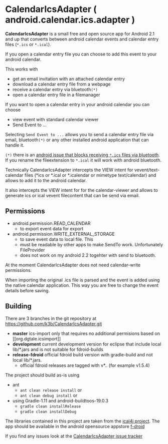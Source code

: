 # CalendarIcsAdapter ( android.calendar.ics.adapter )

**CalendarIcsAdapter** is a small free and open source app for Android 2.1 and up
that converts between android calendar events and calendar entry files (`*.ics` or `*.ical`).

If you open a calendar entry file you can choose to add this event to your android calendar.

This works with
* get an email invitation with an attached calendar entry
* download a calendar entry file from a webpage
* receive a calendar entry via bluetooth`(*)`
* open a calendar entry file in a filemanager

If you want to open a calendar entry in your android calendar you can choose
* view event with standard calendar viewer
* Send Event to ...

Selecting `Send Event to ...` allows you to send a calendar entry file via email, bluetooth`(*)` or any other installed android application that can handle it.

`(*)` there is an [android issue that blocks receiving `*.ics` files via bluetooth](https://github.com/k3b/CalendarIcsAdapter/issues/2). If you rename the fileextension to `*.ical` it will work with android bluetooth.

Technically CalendarIcsAdapter intercepts the VIEW intent for 
vevent/text-calendar files (*ics or *.ical or *.icalendar or mimetype text/calendar) 
and allows to add it to the android calendar.

It also  intercepts the VIEW intent for 
for the calendar-viewer and allows to generate ics or ical vevent filecontent that 
can be send via email.

## Permissions

* android.permission.READ_CALENDAR 
  *	to export event data for export
* android.permission.WRITE_EXTERNAL_STORAGE 
  *	to save event data to local file. This
  *	must be readable by other apps to make SendTo work. Unfortunately FileProvider 
  *	does not work on my android 2.2 togehter with send to bluetooth.
	
At the moment CalendarIcsAdapter does not need calendar-write permissions.

When importing the original .ics file is 
parsed and the event is added using the native calendar application. 
This way you are free to change 
the event details before saving.
 
## Building

There are 3 branches in the git repository at https://github.com/k3b/CalendarIcsAdapter.git
* **master** ics-import only that requires no additional permisions based on [[org.dgtale.icsimport]]
* **development** current development version for eclipse that include local lib/*.jars and is not suitable for fdroid-builds
* **release-fdroid** official fdroid build version with gradle-build and not local lib/*.jars.
  * official fdroid releases are tagged with v*.*.* (for example v1.5.4)

The project should build as-is using 
* ant
  * `ant clean release install` or 
  * `ant clean debug install` or 
* using Gradle-1.11 and android-buildtoos-19.0.3
  * `gradle clean installRelease`
  * `gradle clean installDebug`

The libraries contained  in this project are taken from the [ical4j project](http://ical4j.sf.net/).
The app should be available in the android opensource appstore [f-droid](https://f-droid.org/)

If you find any issues look at the [CalendarIcsAdapter issue tracker](https://github.com/k3b/CalendarIcsAdapter/issues)
